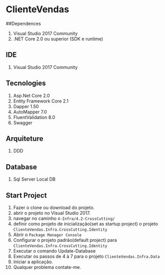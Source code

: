 # ClienteVendas

##Dependences
1. Visual Studio 2017 Community
2. .NET Core 2.0 ou superior (SDK e runtime)

## IDE
1. Visual Studio 2017 Community

## Tecnologies
1. Asp.Net Core 2.0
2. Entity Framework Core 2.1
3. Dapper 1.50
4. AutoMapper 7.0
5. FluentValidation 8.0
6. Swagger

## Arquiteture
1. DDD

## Database
1. Sql Server Local DB

## Start Project
1. Fazer o clone ou download do projeto.
2. abrir o projeto no Visual Studio 2017.
3. navegar no caminho `4-Infra/4.2-CrossCutting/`
4. definir como projeto de inicialização(set as startup project) o projeto `ClienteVendas.Infra.CrossCutting.Identity`
5. Abrir o `Package Manager Console`
6. Configurar o projeto padrão(default project) para `ClienteVendas.Infra.CrossCutting.Identity`
7. Executar o comando Update-Database
8. Executar os passos de 4 à 7 para o projeto `ClienteVendas.Infra.Data`
9. Iniciar a aplicação.
6. Qualquer problema contate-me.
